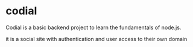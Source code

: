 # codial
Codial is a basic backend project to learn the fundamentals of node.js.

it is a social site with authentication and user access to their own domain
